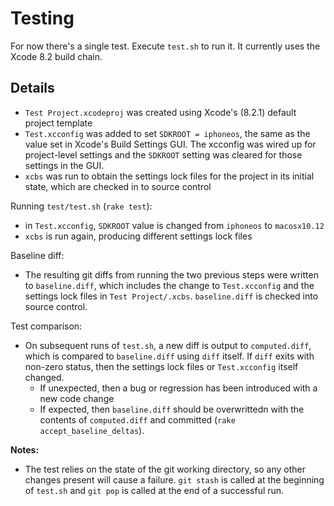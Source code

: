 # Testing

For now there's a single test. Execute `test.sh` to run it. It currently uses the Xcode 8.2 build chain.

## Details

- `Test Project.xcodeproj` was created using Xcode's (8.2.1) default project template
- `Test.xcconfig` was added to set `SDKROOT = iphoneos`, the same as the value set in Xcode's Build Settings GUI. The xcconfig was wired up for project-level settings and the `SDKROOT` setting was cleared for those settings in the GUI.
- `xcbs` was run to obtain the settings lock files for the project in its initial state, which are checked in to source control

Running `test/test.sh` (`rake test`):

- in `Test.xcconfig`, `SDKROOT` value is changed from `iphoneos` to `macosx10.12`
- `xcbs` is run again, producing different settings lock files

Baseline diff:

- The resulting git diffs from running the two previous steps were written to `baseline.diff`, which includes the change to `Test.xcconfig` and the settings lock files in `Test Project/.xcbs`. `baseline.diff` is checked into source control.

Test comparison:

- On subsequent runs of `test.sh`, a new diff is output to `computed.diff`, which is compared to `baseline.diff` using `diff` itself. If `diff` exits with non-zero status, then the settings lock files or `Test.xcconfig` itself changed.
	- If unexpected, then a bug or regression has been introduced with a new code change
	- If expected, then `baseline.diff` should be overwrittedn with the contents of `computed.diff` and committed (`rake accept_baseline_deltas`).

**Notes:**

- The test relies on the state of the git working directory, so any other changes present will cause a failure. `git stash` is called at the beginning of `test.sh` and `git pop` is called at the end of a successful run.
